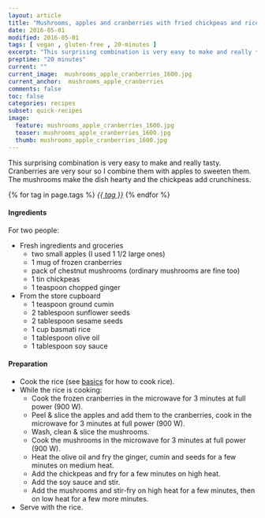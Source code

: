 ```yaml
---
layout: article
title: "Mushrooms, apples and cranberries with fried chickpeas and rice"
date: 2016-05-01
modified: 2016-05-01
tags: [ vegan , gluten-free , 20-minutes ]
excerpt: "This surprising combination is very easy to make and really tasty. Cranberries ..."
preptime: "20 minutes"
current: ""
current_image:  mushrooms_apple_cranberries_1600.jpg
current_anchor:  mushrooms_apple_cranberries
comments: false
toc: false
categories: recipes
subset: quick-recipes
image:
  feature: mushrooms_apple_cranberries_1600.jpg
  teaser: mushrooms_apple_cranberries_1600.jpg
  thumb: mushrooms_apple_cranberries_1600.jpg
---
```




This surprising combination is very easy to make and really tasty. Cranberries are very sour so I combine them with apples to sweeten them. The mushrooms make the dish hearty and the chickpeas add crunchiness.


{% for tag in page.tags %}&nbsp;<a class="post-tag" href="{{ site.url}}/tags/#{{ tag }}">_{{ tag }}_</a>&nbsp;{% endfor %}

#### Ingredients

For two people:

- Fresh ingredients and groceries
  - two small apples (I used 1 1/2 large ones)
  - 1 mug of frozen cranberries
  - pack of chestnut mushrooms (ordinary mushrooms are fine too)
  - 1 tin chickpeas
  - 1 teaspoon chopped ginger
- From the store cupboard
  - 1 teaspoon ground cumin
  - 2 tablespoon sunflower seeds
  - 2 tablespoon sesame seeds
  - 1 cup basmati rice
  - 1 tablespoon olive oil
  - 1 tablespoon soy sauce

#### Preparation

- Cook the rice (see <a href="{{ site.url }}/basics">basics</a> for how to cook rice).
- While the rice is cooking:
  - Cook the frozen cranberries in the microwave for 3 minutes at full power (900 W).
  - Peel & slice the apples and add them to the cranberries, cook in the microwave for 3 minutes at full power (900 W).
  - Wash, clean & slice the mushrooms.
  - Cook the mushrooms in the microwave for 3 minutes at full power (900 W).
  - Heat the olive oil and fry the ginger, cumin and seeds for a few minutes on medium heat.
  - Add the chickpeas and fry for a few minutes on high heat.
  - Add the soy sauce and stir.
  - Add the mushrooms and stir-fry on high heat for a few minutes, then on low heat for a few more minutes.
- Serve with the rice.
